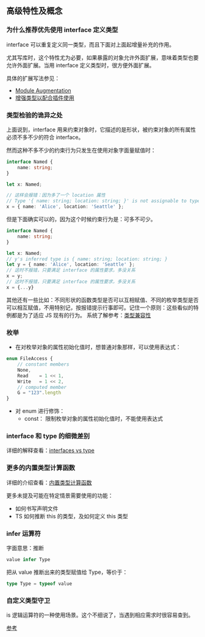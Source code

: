 ## 高级特性及概念

### 为什么推荐优先使用 interface 定义类型

interface 可以重复定义同一类型，而且下面对上面起增量补充的作用。

尤其写库时，这个特性尤为必要，如果暴露的对象允许外面扩展，意味着类型也要允许外面扩展。当用 interface 定义类型时，很方便外面扩展。

具体的扩展写法参见：

- [Module Augmentation](https://www.typescriptlang.org/docs/handbook/declaration-merging.html#module-augmentation)
- [增强类型以配合插件使用](https://cn.vuejs.org/v2/guide/typescript.html#%E5%A2%9E%E5%BC%BA%E7%B1%BB%E5%9E%8B%E4%BB%A5%E9%85%8D%E5%90%88%E6%8F%92%E4%BB%B6%E4%BD%BF%E7%94%A8)

### 类型检验的诡异之处

上面说到，interface 用来约束对象时，它描述的是形状，被约束对象的所有属性必须不多不少的符合 interface。

然而这种不多不少的约束行为只发生在使用对象字面量赋值时：

```ts
interface Named {
    name: string;
}

let x: Named;

// 这样会报错：因为多了一个 location 属性
// Type '{ name: string; location: string; }' is not assignable to type 'Named'.
x = { name: 'Alice', location: 'Seattle' };
```

但是下面确实可以的，因为这个时候约束行为是：可多不可少。

```ts
interface Named {
    name: string;
}

let x: Named;
// y's inferred type is { name: string; location: string; }
let y = { name: 'Alice', location: 'Seattle' };
// 这时不报错，只要满足 interface 的属性要求，多没关系
x = y;
// 这时不报错，只要满足 interface 的属性要求，多没关系
x = {...y}
```

其他还有一些比如：不同形状的函数类型是否可以互相赋值、不同的枚举类型是否可以相互赋值，不用特别记，按报错提示行事即可。记住一个原则：这些看似的特例都是为了适应 JS 现有的行为。
系统了解参考：[类型兼容性](https://zhongsp.gitbooks.io/typescript-handbook/content/doc/handbook/Type%20Compatibility.html)

### 枚举

- 在对枚举对象的属性初始化值时，想普通对象那样，可以使用表达式：

```ts
enum FileAccess {
    // constant members
    None,
    Read    = 1 << 1,
    Write   = 1 << 2,
    // computed member
    G = "123".length
}
```

- 对 enum 进行修饰：
  - const： 限制枚举对象的属性初始化值时，不能使用表达式

### interface 和 type 的细微差别

详细的解释查看：[interfaces vs type](https://www.typescriptlang.org/docs/handbook/advanced-types.html#interfaces-vs-type-aliases)

### 更多的内置类型计算函数

详细的介绍查看：[内置类型计算函数](https://zhongsp.gitbooks.io/typescript-handbook/content/doc/handbook/Utility%20Types.html)

更多未提及可能在特定情景需要使用的功能：

- 如何书写声明文件
- TS 如何推断 this 的类型，及如何定义 this 类型

### infer 运算符

字面意思：推断

```ts
value infer Type
```

把从 value 推断出来的类型赋值给 Type，等价于：

```ts
type Type = typeof value
```

### 自定义类型守卫

is 逻辑运算符的一种使用场景。这个不细说了，当遇到相应需求时很容易查到。

[参考](https://jkchao.github.io/typescript-book-chinese/typings/typeGuard.html)
